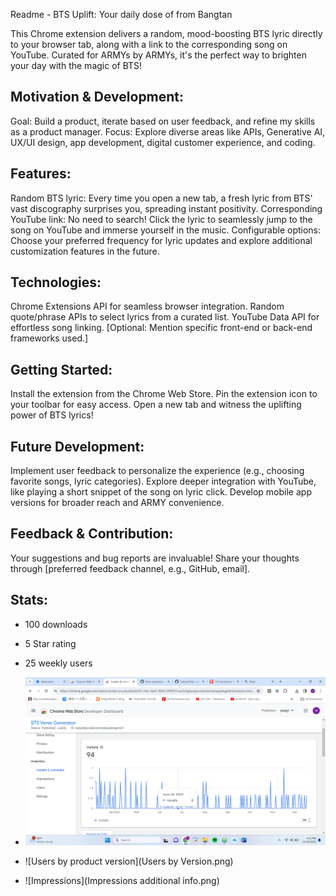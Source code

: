 Readme - BTS Uplift: Your daily dose of from Bangtan

This Chrome extension delivers a random, mood-boosting BTS lyric directly to your browser tab, along with a link to the corresponding song on YouTube. Curated for ARMYs by ARMYs, it's the perfect way to brighten your day with the magic of BTS!

## Motivation & Development:

Goal: Build a product, iterate based on user feedback, and refine my skills as a product manager.
Focus: Explore diverse areas like APIs, Generative AI, UX/UI design, app development, digital customer experience, and coding.

## Features:

Random BTS lyric: Every time you open a new tab, a fresh lyric from BTS' vast discography surprises you, spreading instant positivity.
Corresponding YouTube link: No need to search! Click the lyric to seamlessly jump to the song on YouTube and immerse yourself in the music.
Configurable options: Choose your preferred frequency for lyric updates and explore additional customization features in the future.

## Technologies:

Chrome Extensions API for seamless browser integration.
Random quote/phrase APIs to select lyrics from a curated list.
YouTube Data API for effortless song linking.
[Optional: Mention specific front-end or back-end frameworks used.]

## Getting Started:

Install the extension from the Chrome Web Store.
Pin the extension icon to your toolbar for easy access.
Open a new tab and witness the uplifting power of BTS lyrics!

## Future Development:

Implement user feedback to personalize the experience (e.g., choosing favorite songs, lyric categories).
Explore deeper integration with YouTube, like playing a short snippet of the song on lyric click.
Develop mobile app versions for broader reach and ARMY convenience.

## Feedback & Contribution:

Your suggestions and bug reports are invaluable! Share your thoughts through [preferred feedback channel, e.g., GitHub, email].

## Stats:

- 100 downloads
- 5 Star rating
- 25 weekly users

- ![Downloads](downloads.png)

- ![Users by product version](Users by Version.png)

- ![Impressions](Impressions additional info.png)


